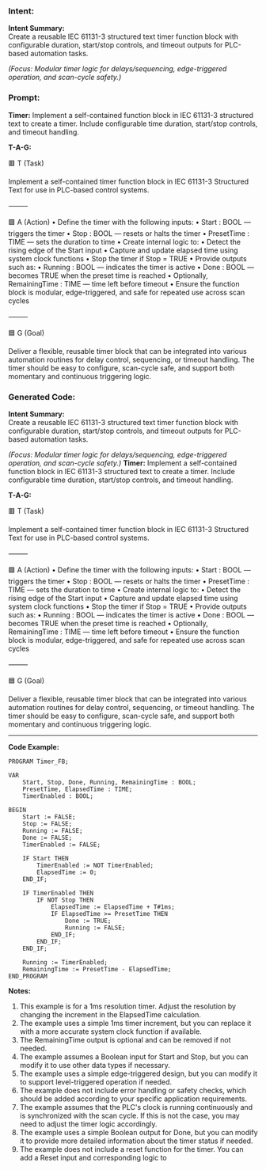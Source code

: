 ### Intent:
**Intent Summary:**  
Create a reusable IEC 61131-3 structured text timer function block with configurable duration, start/stop controls, and timeout outputs for PLC-based automation tasks.  

*(Focus: Modular timer logic for delays/sequencing, edge-triggered operation, and scan-cycle safety.)*

### Prompt:
**Timer:**
Implement a self-contained function block in IEC 61131-3 structured text to create a timer. Include configurable time duration, start/stop controls, and timeout handling.


**T-A-G:**

🟥 T (Task)

Implement a self-contained timer function block in IEC 61131-3 Structured Text for use in PLC-based control systems.

⸻

🟩 A (Action)
	•	Define the timer with the following inputs:
	•	Start : BOOL — triggers the timer
	•	Stop : BOOL — resets or halts the timer
	•	PresetTime : TIME — sets the duration to time
	•	Create internal logic to:
	•	Detect the rising edge of the Start input
	•	Capture and update elapsed time using system clock functions
	•	Stop the timer if Stop = TRUE
	•	Provide outputs such as:
	•	Running : BOOL — indicates the timer is active
	•	Done : BOOL — becomes TRUE when the preset time is reached
	•	Optionally, RemainingTime : TIME — time left before timeout
	•	Ensure the function block is modular, edge-triggered, and safe for repeated use across scan cycles

⸻

🟦 G (Goal)

Deliver a flexible, reusable timer block that can be integrated into various automation routines for delay control, sequencing, or timeout handling. The timer should be easy to configure, scan-cycle safe, and support both momentary and continuous triggering logic.

### Generated Code:
**Intent Summary:**  
Create a reusable IEC 61131-3 structured text timer function block with configurable duration, start/stop controls, and timeout outputs for PLC-based automation tasks.  

*(Focus: Modular timer logic for delays/sequencing, edge-triggered operation, and scan-cycle safety.)*
**Timer:**
Implement a self-contained function block in IEC 61131-3 structured text to create a timer. Include configurable time duration, start/stop controls, and timeout handling.


**T-A-G:**

🟥 T (Task)

Implement a self-contained timer function block in IEC 61131-3 Structured Text for use in PLC-based control systems.

⸻

🟩 A (Action)
	•	Define the timer with the following inputs:
	•	Start : BOOL — triggers the timer
	•	Stop : BOOL — resets or halts the timer
	•	PresetTime : TIME — sets the duration to time
	•	Create internal logic to:
	•	Detect the rising edge of the Start input
	•	Capture and update elapsed time using system clock functions
	•	Stop the timer if Stop = TRUE
	•	Provide outputs such as:
	•	Running : BOOL — indicates the timer is active
	•	Done : BOOL — becomes TRUE when the preset time is reached
	•	Optionally, RemainingTime : TIME — time left before timeout
	•	Ensure the function block is modular, edge-triggered, and safe for repeated use across scan cycles

⸻

🟦 G (Goal)

Deliver a flexible, reusable timer block that can be integrated into various automation routines for delay control, sequencing, or timeout handling. The timer should be easy to configure, scan-cycle safe, and support both momentary and continuous triggering logic.

---

**Code Example:**

```
PROGRAM Timer_FB;

VAR
	Start, Stop, Done, Running, RemainingTime : BOOL;
	PresetTime, ElapsedTime : TIME;
	TimerEnabled : BOOL;

BEGIN
	Start := FALSE;
	Stop := FALSE;
	Running := FALSE;
	Done := FALSE;
	TimerEnabled := FALSE;

	IF Start THEN
		TimerEnabled := NOT TimerEnabled;
		ElapsedTime := 0;
	END_IF;

	IF TimerEnabled THEN
		IF NOT Stop THEN
			ElapsedTime := ElapsedTime + T#1ms;
			IF ElapsedTime >= PresetTime THEN
				Done := TRUE;
				Running := FALSE;
			END_IF;
		END_IF;
	END_IF;

	Running := TimerEnabled;
	RemainingTime := PresetTime - ElapsedTime;
END_PROGRAM
```

**Notes:**

1. This example is for a 1ms resolution timer. Adjust the resolution by changing the increment in the ElapsedTime calculation.
2. The example uses a simple 1ms timer increment, but you can replace it with a more accurate system clock function if available.
3. The RemainingTime output is optional and can be removed if not needed.
4. The example assumes a Boolean input for Start and Stop, but you can modify it to use other data types if necessary.
5. The example uses a simple edge-triggered design, but you can modify it to support level-triggered operation if needed.
6. The example does not include error handling or safety checks, which should be added according to your specific application requirements.
7. The example assumes that the PLC's clock is running continuously and is synchronized with the scan cycle. If this is not the case, you may need to adjust the timer logic accordingly.
8. The example uses a simple Boolean output for Done, but you can modify it to provide more detailed information about the timer status if needed.
9. The example does not include a reset function for the timer. You can add a Reset input and corresponding logic to
